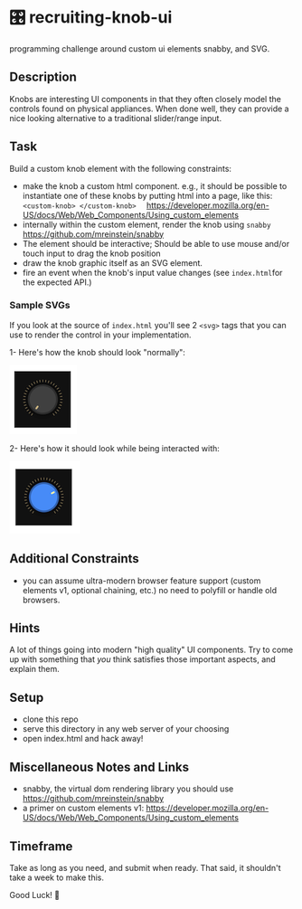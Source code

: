 # 🎛️ recruiting-knob-ui
programming challenge around custom ui elements snabby, and SVG.




## Description

Knobs are interesting UI components in that they often closely model the controls found on physical appliances. When done well, they can provide a nice looking alternative to a traditional slider/range input.



## Task
Build a custom knob element with the following constraints:

* make the knob a custom html component. e.g., it should be possible to instantiate one of these knobs by putting html into a page, like this: `<custom-knob> </custom-knob>  ` https://developer.mozilla.org/en-US/docs/Web/Web_Components/Using_custom_elements
* internally within the custom element, render the knob using `snabby`  https://github.com/mreinstein/snabby
* The element should be interactive; Should be able to use mouse and/or touch input to drag the knob position
* draw the knob graphic itself as an SVG element.
* fire an event when the knob's input value changes (see `index.html`for the expected API.)



### Sample SVGs

If you look at  the source of  `index.html` you'll see  2 `<svg>`  tags that you can use to render the control in your implementation.

1- Here's how the knob should look "normally":

![normal](figures/normal.png)

2- Here's how it should look while being interacted with:

![active](figures/active.png)




## Additional Constraints
* you can assume ultra-modern browser feature support (custom elements v1, optional chaining, etc.) no need to polyfill or handle old browsers.




## Hints
A lot of things going into modern "high quality" UI components. Try to come up with something that _you_ think satisfies those important aspects, and explain them.




## Setup
- clone this repo
- serve this directory in any web server of your choosing
- open index.html and hack away!




## Miscellaneous Notes and Links
* snabby, the virtual dom rendering library you should use https://github.com/mreinstein/snabby
* a primer on custom elements v1: https://developer.mozilla.org/en-US/docs/Web/Web_Components/Using_custom_elements




## Timeframe

Take as long as you need, and submit when ready. That said, it shouldn't take a week to make this.

Good Luck! 🚀
